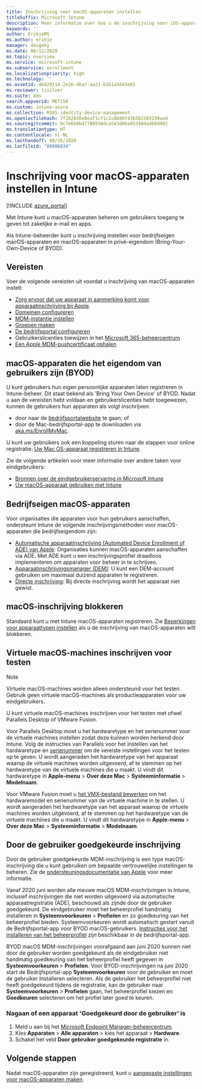 ```yaml
---
title: Inschrijving voor macOS-apparaten instellen
titleSuffix: Microsoft Intune
description: Meer informatie over hoe u de inschrijving voor iOS-apparaten in Intune instelt.
keywords: ''
author: ErikjeMS
ms.author: erikje
manager: dougeby
ms.date: 06/12/2020
ms.topic: overview
ms.service: microsoft-intune
ms.subservice: enrollment
ms.localizationpriority: high
ms.technology: ''
ms.assetid: 46429114-2e26-4ba7-aa21-b2b1a5643e01
ms.reviewer: tisilver
ms.suite: ems
search.appverid: MET150
ms.custom: intune-azure
ms.collection: M365-identity-device-management
ms.openlocfilehash: 7f2b2826e8eaf1cf1c1c8680743b582203199aed
ms.sourcegitcommit: 0c7e6b9b47788930dca543d86a95348da4b0d902
ms.translationtype: HT
ms.contentlocale: nl-NL
ms.lasthandoff: 08/26/2020
ms.locfileid: "88906834"
---
```

# <a name="set-up-enrollment-for-macos-devices-in-intune"></a>Inschrijving voor macOS-apparaten instellen in Intune

[!INCLUDE [azure_portal](../includes/azure_portal.md)]

Met Intune kunt u macOS-apparaten beheren om gebruikers toegang te geven tot zakelijke e-mail en apps.

Als Intune-beheerder kunt u inschrijving instellen voor bedrijfseigen macOS-apparaten en macOS-apparaten in privé-eigendom (Bring-Your-Own-Device of BYOD). 

## <a name="prerequisites"></a>Vereisten

Voer de volgende vereisten uit voordat u inschrijving van macOS-apparaten instelt:

- [Zorg ervoor dat uw apparaat in aanmerking komt voor apparaatinschrijving bij Apple](https://support.apple.com/en-us/HT204142#eligibility).
- [Domeinen configureren](../fundamentals/custom-domain-name-configure.md)
- [MDM-instantie instellen](../fundamentals/mdm-authority-set.md)
- [Groepen maken](../fundamentals/groups-add.md)
- [De bedrijfsportal configureren](../apps/company-portal-app.md)
- Gebruikerslicenties toewijzen in het [Microsoft 365-beheercentrum](https://go.microsoft.com/fwlink/p/?LinkId=698854)
- [Een Apple MDM-pushcertificaat ophalen](../enrollment/apple-mdm-push-certificate-get.md)

## <a name="user-owned-macos-devices-byod"></a>macOS-apparaten die het eigendom van gebruikers zijn (BYOD)

U kunt gebruikers hun eigen persoonlijke apparaten laten registreren in Intune-beheer. Dit staat bekend als 'Bring Your Own Device' of BYOD. Nadat u aan de vereisten hebt voldaan en gebruikerslicenties hebt toegewezen, kunnen de gebruikers hun apparaten als volgt inschrijven:
- door naar de [bedrijfsportalwebsite](https://portal.manage.microsoft.com) te gaan; of
- door de Mac-bedrijfsportal-app te downloaden via [aka.ms/EnrollMyMac](https://aka.ms/EnrollMyMac).

U kunt uw gebruikers ook een koppeling sturen naar de stappen voor online registratie: [Uw Mac OS-apparaat registreren in Intune](../user-help/enroll-your-device-in-intune-macos-cp.md).

Zie de volgende artikelen voor meer informatie over andere taken voor eindgebruikers:

- [Bronnen over de eindgebruikerservaring in Microsoft Intune](../fundamentals/end-user-educate.md)
- [Uw macOS-apparaat gebruiken met Intune](../user-help/enroll-your-device-in-intune-macos-cp.md)

## <a name="company-owned-macos-devices"></a>Bedrijfseigen macOS-apparaten
Voor organisaties die apparaten voor hun gebruikers aanschaffen, ondersteunt Intune de volgende inschrijvingsmethoden voor macOS-apparaten die bedrijfseigendom zijn:
- [Automatische apparaatinschrijving (Automated Device Enrollment of ADE) van Apple](device-enrollment-program-enroll-macos.md): Organisaties kunnen macOS-apparaten aanschaffen via ADE. Met ADE kunt u een inschrijvingsprofiel draadloos implementeren om apparaten voor beheer in te schrijven.
- [Apparaatinschrijvingsmanager (DEM)](device-enrollment-manager-enroll.md): U kunt een DEM-account gebruiken om maximaal duizend apparaten te registreren.
- [Directe inschrijving](device-enrollment-direct-enroll-macos.md): Bij directe inschrijving wordt het apparaat niet gewist.

## <a name="block-macos-enrollment"></a>macOS-inschrijving blokkeren
Standaard kunt u met Intune macOS-apparaten registreren. Zie [Beperkingen voor apparaattypen instellen](enrollment-restrictions-set.md) als u de inschrijving van macOS-apparaten wilt blokkeren.

## <a name="enroll-virtual-macos-machines-for-testing"></a>Virtuele macOS-machines inschrijven voor testen

> [!NOTE]
> Virtuele macOS-machines worden alleen ondersteund voor het testen. Gebruik geen virtuele macOS-machines als productieapparaten voor uw eindgebruikers. 

U kunt virtuele macOS-machines inschrijven voor het testen met ofwel Parallels Desktop of VMware Fusion. 

Voor Parallels Desktop moet u het hardwaretype en het serienummer voor de virtuele machines instellen zodat deze kunnen worden herkend door Intune. Volg de instructies van Parallels voor het instellen van het hardwaretype en [serienummer](http://kb.parallels.com/123455) om de vereiste instellingen voor het testen op te geven. U wordt aangeraden het hardwaretype van het apparaat waarop de virtuele machines worden uitgevoerd, af te stemmen op het hardwaretype van de virtuele machines die u maakt. U vindt dit hardwaretype in **Apple-menu** > **Over deze Mac** > **Systeeminformatie** > **Modelnaam**. 

Voor VMware Fusion moet u [het VMX-bestand bewerken](https://kb.vmware.com/s/article/1014782) om het hardwaremodel en serienummer van de virtuele machine in te stellen. U wordt aangeraden het hardwaretype van het apparaat waarop de virtuele machines worden uitgevoerd, af te stemmen op het hardwaretype van de virtuele machines die u maakt. U vindt dit hardwaretype in **Apple-menu** > **Over deze Mac** > **Systeeminformatie** > **Modelnaam**. 

## <a name="user-approved-enrollment"></a>Door de gebruiker goedgekeurde inschrijving

Door de gebruiker goedgekeurde MDM-inschrijving is een type macOS-inschrijving die u kunt gebruiken om bepaalde vertrouwelijke instellingen te beheren. Zie de [ondersteuningsdocumentatie van Apple](https://support.apple.com/HT208019) voor meer informatie.  
 
Vanaf 2020 juni worden alle nieuwe macOS MDM-inschrijvingen in Intune, inclusief inschrijvingen die niet worden uitgevoerd via automatische apparaatregistratie (ADE), beschouwd als zijnde door de gebruiker goedgekeurd. De eindgebruiker moet het beheerprofiel handmatig installeren in **Systeemvoorkeuren** > **Profielen** en zo goedkeuring van het beheerprofiel bieden. Systeemvoorkeuren wordt automatisch gestart vanuit de Bedrijfsportal-app voor BYOD macOS-gebruikers. [Instructies voor het installeren van het beheerprofiel](../user-help/enroll-your-device-in-intune-macos-cp.md) zijn beschikbaar in de bedrijfsportal-app.     

BYOD macOS MDM-inschrijvingen voorafgaand aan juni 2020 kunnen niet door de gebruiker worden goedgekeurd als de eindgebruiker niet handmatig goedkeuring van het beheerprofiel heeft gegeven in **Systeemvoorkeuren** > **Profielen**. Voor BYOD-inschrijvingen na juni 2020 start de Bedrijfsportal-app **Systeemvoorkeuren** voor de gebruiker en moet de gebruiker Installeren selecteren. Als de gebruiker het beheerprofiel niet heeft goedgekeurd tijdens de registratie, kan de gebruiker naar **Systeemvoorkeuren** > **Profielen** gaan, het beheerprofiel kiezen en **Goedkeuren** selecteren om het profiel later goed te keuren.

### <a name="find-out-if-a-device-is-user-approved"></a>Nagaan of een apparaat 'Goedgekeurd door de gebruiker' is
1. Meld u aan bij het [Microsoft Endpoint Manager-beheercentrum](https://go.microsoft.com/fwlink/?linkid=2109431).
2. Kies **Apparaten** > **Alle apparaten** > kies het apparaat > **Hardware**.
3. Schakel het veld **Door gebruiker goedgekeurde registratie** in.


## <a name="next-steps"></a>Volgende stappen

Nadat macOS-apparaten zijn geregistreerd, kunt u [aangepaste instellingen voor macOS-apparaten maken](../configuration/custom-settings-macos.md).
